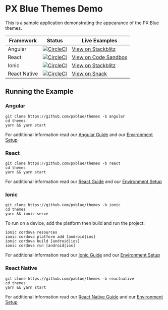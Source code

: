 # PX Blue Themes Demo
This is a sample application demonstrating the appearance of the PX Blue themes.

| Framework           | Status       | Live Examples  |
| ---------------- |--------------|------------------|
| Angular | [![CircleCI](https://circleci.com/gh/pxblue/themes/tree/angular.svg?style=shield)](https://circleci.com/gh/pxblue/themes/tree/angular) | [View on Stackblitz](https://stackblitz.com/github/pxblue/themes/tree/angular)
| React | [![CircleCI](https://circleci.com/gh/pxblue/themes/tree/react.svg?style=shield)](https://circleci.com/gh/pxblue/themes/tree/react) | [View on Code Sandbox](https://codesandbox.io/s/github/pxblue/themes/tree/react)
| Ionic | [![CircleCI](https://circleci.com/gh/pxblue/themes/tree/ionic.svg?style=shield)](https://circleci.com/gh/pxblue/themes/tree/ionic) | [View on Stackblitz](https://stackblitz.com/github/pxblue/themes/tree/ionic)
| React Native | [![CircleCI](https://circleci.com/gh/pxblue/themes/tree/reactnative.svg?style=shield)](https://circleci.com/gh/pxblue/themes/tree/reactnative) | [View on Snack](https://snack.expo.io/@git/github.com/pxblue/themes@reactnative)

## Running the Example
### Angular
```
git clone https://github.com/pxblue/themes -b angular
cd themes
yarn && yarn start
```
For additional information read our [Angular Guide](https://pxblue.github.io/development/frameworks-web/angular) and our [Environment Setup](https://pxblue.github.io/development/environment)

### React
```
git clone https://github.com/pxblue/themes -b react
cd themes
yarn && yarn start
```
For additional information read our [React Guide](https://pxblue.github.io/development/frameworks-web/react) and our [Environment Setup](https://pxblue.github.io/development/environment)

### Ionic
```
git clone https://github.com/pxblue/themes -b ionic
cd themes
yarn && ionic serve
```
To run on a device, add the platform then build and run the project:
```
ionic cordova resources
ionic cordova platform add [android|ios]
ionic cordova build [android|ios]
ionic cordova run [android|ios]
```
For additional information read our [Ionic Guide](https://pxblue.github.io/development/frameworks-mobile/ionic) and our [Environment Setup](https://pxblue.github.io/development/environment)

### React Native

```
git clone https://github.com/pxblue/themes -b reactnative
cd themes
yarn && yarn start
```
For additional information read our [React Native Guide](https://pxblue.github.io/development/frameworks-mobile/react-native) and our [Environment Setup](https://pxblue.github.io/development/environment)
